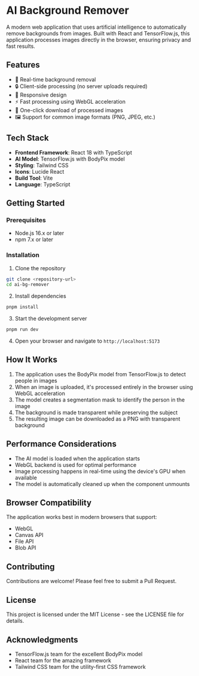 # AI Background Remover

A modern web application that uses artificial intelligence to automatically remove backgrounds from images. Built with React and TensorFlow.js, this application processes images directly in the browser, ensuring privacy and fast results.

## Features

- 🎯 Real-time background removal
- 🔒 Client-side processing (no server uploads required)
- 📱 Responsive design
- ⚡ Fast processing using WebGL acceleration
- 💾 One-click download of processed images
- 🖼️ Support for common image formats (PNG, JPEG, etc.)

## Tech Stack

- **Frontend Framework**: React 18 with TypeScript
- **AI Model**: TensorFlow.js with BodyPix model
- **Styling**: Tailwind CSS
- **Icons**: Lucide React
- **Build Tool**: Vite
- **Language**: TypeScript

## Getting Started

### Prerequisites

- Node.js 16.x or later
- npm 7.x or later

### Installation

1. Clone the repository

```bash
git clone <repository-url>
cd ai-bg-remover
```

2. Install dependencies

```bash
pnpm install
```

3. Start the development server

```bash
pnpm run dev
```

4. Open your browser and navigate to `http://localhost:5173`

## How It Works

1. The application uses the BodyPix model from TensorFlow.js to detect people in images
2. When an image is uploaded, it's processed entirely in the browser using WebGL acceleration
3. The model creates a segmentation mask to identify the person in the image
4. The background is made transparent while preserving the subject
5. The resulting image can be downloaded as a PNG with transparent background

## Performance Considerations

- The AI model is loaded when the application starts
- WebGL backend is used for optimal performance
- Image processing happens in real-time using the device's GPU when available
- The model is automatically cleaned up when the component unmounts

## Browser Compatibility

The application works best in modern browsers that support:

- WebGL
- Canvas API
- File API
- Blob API

## Contributing

Contributions are welcome! Please feel free to submit a Pull Request.

## License

This project is licensed under the MIT License - see the LICENSE file for details.

## Acknowledgments

- TensorFlow.js team for the excellent BodyPix model
- React team for the amazing framework
- Tailwind CSS team for the utility-first CSS framework
